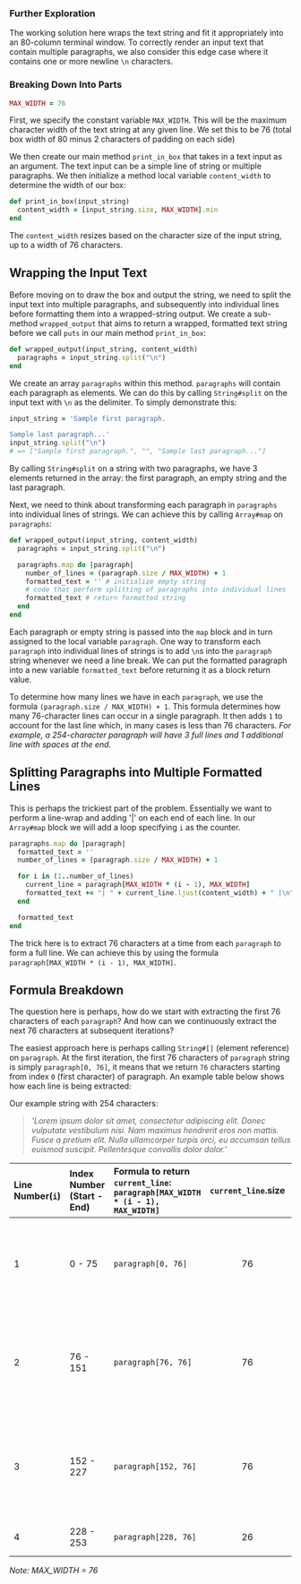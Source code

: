 ### Further Exploration
The working solution here wraps the text string and fit it appropriately into an 80-column terminal window. To correctly render an input text that contain multiple paragraphs, we also consider this edge case where it contains one or more newline `\n` characters.

### Breaking Down Into Parts

```ruby
MAX_WIDTH = 76
```
First, we specify the constant variable `MAX_WIDTH`. This will be the maximum character width of the text string at any given line. We set this to be 76 (total box width of 80 minus 2 characters of padding on each side)

We then create our main method `print_in_box` that takes in a text input as an argument. The text input can be a simple line of string or multiple paragraphs. We then initialize a method local variable `content_width` to determine the width of our box:

```ruby
def print_in_box(input_string)
  content_width = [input_string.size, MAX_WIDTH].min
end
```
The `content_width` resizes based on the character size of the input string, up to a width of 76 characters. 

## Wrapping the Input Text
Before moving on to draw the box and output the string, we need to split the input text into multiple paragraphs, and subsequently into individual lines before formatting them into a wrapped-string output. We create a sub-method `wrapped_output` that aims to return a wrapped, formatted text string before we call `puts` in our main method `print_in_box`:

```ruby
def wrapped_output(input_string, content_width)
  paragraphs = input_string.split("\n")
end
```
We create an array `paragraphs` within this method. `paragraphs` will contain each paragraph as elements. We can do this by calling `String#split` on the input text with `\n` as the delimiter.
To simply demonstrate this:

```ruby
input_string = 'Sample first paragraph.

Sample last paragraph...'
input_string.split("\n")
# => ["Sample first paragraph.", "", "Sample last paragraph..."]
```
By calling `String#split` on a string with two paragraphs, we have 3 elements returned in the array: the first paragraph, an empty string and the last paragraph.

Next, we need to think about transforming each paragraph in `paragraphs` into individual lines of strings. We can achieve this by calling `Array#map` on `paragraphs`:

```ruby
def wrapped_output(input_string, content_width)
  paragraphs = input_string.split("\n")

  paragraphs.map do |paragraph|
    number_of_lines = (paragraph.size / MAX_WIDTH) + 1
    formatted_text = '' # initialize empty string
    # code that perform splitting of paragraphs into individual lines
    formatted_text # return formatted string
  end
end
```
Each paragraph or empty string is passed into the `map` block and in turn assigned to the local variable `paragraph`. One way to transform each `paragraph` into individual lines of strings is to add `\n`s into the `paragraph` string whenever we need a line break. We can put the formatted paragraph into a new variable `formatted_text` before returning it as a block return value.

To determine how many lines we have in each `paragraph`, we use the formula `(paragraph.size / MAX_WIDTH) + 1`. This formula determines how many 76-character lines can occur in a single paragraph. It then adds `1` to account for the last line which, in many cases is less than 76 characters. *For example, a 254-character paragraph will have 3 full lines and 1 additional line with spaces at the end.*

## Splitting Paragraphs into Multiple Formatted Lines
This is perhaps the trickiest part of the problem. Essentially we want to perform a line-wrap and adding '|' on each end of each line. In our `Array#map` block we will add a loop specifying `i` as the counter.

```ruby
paragraphs.map do |paragraph|
  formatted_text = ''
  number_of_lines = (paragraph.size / MAX_WIDTH) + 1

  for i in (1..number_of_lines)
    current_line = paragraph[MAX_WIDTH * (i - 1), MAX_WIDTH]
    formatted_text += "| " + current_line.ljust(content_width) + " |\n"
  end

  formatted_text
end
```
The trick here is to extract 76 characters at a time from each `paragraph` to form a full line. We can achieve this by using the formula `paragraph[MAX_WIDTH * (i - 1), MAX_WIDTH]`. 

## Formula Breakdown
The question here is perhaps, how do we start with extracting the first 76 characters of each `paragraph`? And how can we continuously extract the next 76 characters at subsequent iterations?

The easiest approach here is perhaps calling `String#[]` (element reference) on `paragraph`. At the first iteration, the first 76 characters of `paragraph` string is simply `paragraph[0, 76]`, it means that we return `76` characters starting from index `0` (first character) of paragraph. 
An example table below shows how each line is being extracted:

Our example string with 254 characters:
> 
>*'Lorem ipsum dolor sit amet, consectetur adipiscing elit. Donec vulputate vestibulum nisi. Nam maximus hendrerit eros non mattis. Fusce a pretium elit. Nulla ullamcorper turpis orci, eu accumsan tellus euismod suscipit. Pellentesque convallis dolor dolor.'*

| Line Number(`i`) | Index Number (Start - End) | Formula to return `current_line`: `paragraph[MAX_WIDTH * (i - 1), MAX_WIDTH]` | `current_line`.size | `p current_line`                                                               |
| :---             | :---                       | :---                                                                          | :---:               | ---                                                                            |
| 1                | 0  - 75                    | `paragraph[0, 76]`                                                            | 76                  | 'Lorem ipsum dolor sit amet, consectetur adipiscing elit. Donec vulputate ves' |
| 2                | 76  - 151                  | `paragraph[76, 76]`                                                           | 76                  | 'tibulum nisi. Nam maximus hendrerit eros non mattis. Fusce a pretium elit. N' |
| 3                | 152 - 227                  | `paragraph[152, 76]`                                                          | 76                  | 'ulla ullamcorper turpis orci, eu accumsan tellus euismod suscipit. Pellentes' |
| 4                | 228 - 253                  | `paragraph[228, 76]`                                                          | 26                  | 'que convallis dolor dolor.'                                                   |

*Note: MAX_WIDTH = 76*


